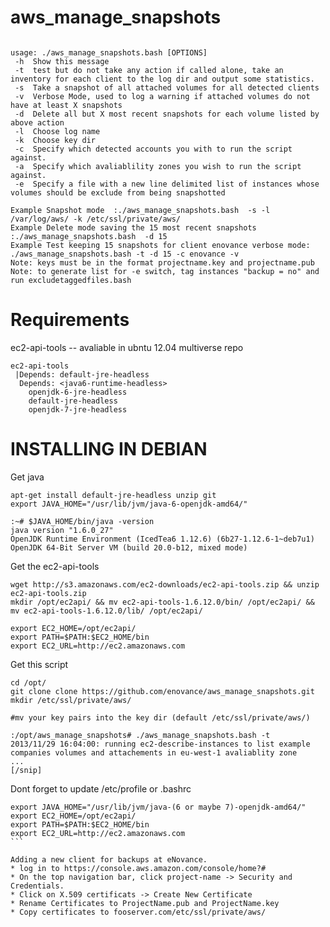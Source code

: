 aws_manage_snapshots
====================
```

usage: ./aws_manage_snapshots.bash [OPTIONS]
 -h  Show this message
 -t  test but do not take any action if called alone, take an inventory for each client to the log dir and output some statistics.
 -s  Take a snapshot of all attached volumes for all detected clients
 -v  Verbose Mode, used to log a warning if attached volumes do not have at least X snapshots
 -d  Delete all but X most recent snapshots for each volume listed by above action
 -l  Choose log name
 -k  Choose key dir
 -c  Specify which detected accounts you with to run the script against.
 -a  Specify which avaliablility zones you wish to run the script against.
 -e  Specify a file with a new line delimited list of instances whose volumes should be exclude from being snapshotted

Example Snapshot mode  :./aws_manage_snapshots.bash  -s -l /var/log/aws/ -k /etc/ssl/private/aws/
Example Delete mode saving the 15 most recent snapshots  :./aws_manage_snapshots.bash  -d 15
Example Test keeping 15 snapshots for client enovance verbose mode: ./aws_manage_snapshots.bash -t -d 15 -c enovance -v
Note: keys must be in the format projectname.key and projectname.pub
Note: to generate list for -e switch, tag instances "backup = no" and run excludetaggedfiles.bash

```

Requirements
============
ec2-api-tools  -- avaliable in ubntu 12.04 multiverse repo

```
ec2-api-tools
 |Depends: default-jre-headless
  Depends: <java6-runtime-headless>
    openjdk-6-jre-headless
    default-jre-headless
    openjdk-7-jre-headless

```

INSTALLING IN DEBIAN
====================


Get java
```
apt-get install default-jre-headless unzip git
export JAVA_HOME="/usr/lib/jvm/java-6-openjdk-amd64/"

:~# $JAVA_HOME/bin/java -version
java version "1.6.0_27"
OpenJDK Runtime Environment (IcedTea6 1.12.6) (6b27-1.12.6-1~deb7u1)
OpenJDK 64-Bit Server VM (build 20.0-b12, mixed mode)

```

Get the ec2-api-tools

```
wget http://s3.amazonaws.com/ec2-downloads/ec2-api-tools.zip && unzip ec2-api-tools.zip
mkdir /opt/ec2api/ && mv ec2-api-tools-1.6.12.0/bin/ /opt/ec2api/ && mv ec2-api-tools-1.6.12.0/lib/ /opt/ec2api/

export EC2_HOME=/opt/ec2api/
export PATH=$PATH:$EC2_HOME/bin
export EC2_URL=http://ec2.amazonaws.com
```

Get this script
```
cd /opt/
git clone clone https://github.com/enovance/aws_manage_snapshots.git 
mkdir /etc/ssl/private/aws/

#mv your key pairs into the key dir (default /etc/ssl/private/aws/)

:/opt/aws_manage_snapshots# ./aws_manage_snapshots.bash -t
2013/11/29 16:04:00: running ec2-describe-instances to list example companies volumes and attachements in eu-west-1 avaliablity zone
...
[/snip]
```

Dont forget to update /etc/profile or .bashrc
````
export JAVA_HOME="/usr/lib/jvm/java-(6 or maybe 7)-openjdk-amd64/"
export EC2_HOME=/opt/ec2api/
export PATH=$PATH:$EC2_HOME/bin
export EC2_URL=http://ec2.amazonaws.com
```

Adding a new client for backups at eNovance.
* log in to https://console.aws.amazon.com/console/home?#
* On the top navigation bar, click project-name -> Security and Credentials.
* Click on X.509 certificats -> Create New Certificate
* Rename Certificates to ProjectName.pub and ProjectName.key
* Copy certificates to fooserver.com/etc/ssl/private/aws/ 





